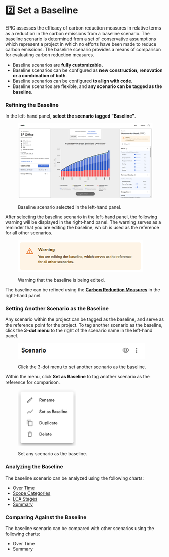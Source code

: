 # 2️⃣ Set a Baseline

EPIC assesses the efficacy of carbon reduction measures in relative terms as a reduction in the carbon emissions from a baseline scenario. The baseline scenario is determined from a set of conservative assumptions which represent a project in which no efforts have been made to reduce carbon emissions. The baseline scenario provides a means of comparison for evaluating carbon reduction measures.&#x20;

* Baseline scenarios are **fully customizable.**&#x20;
* Baseline scenarios can be configured as **new construction, renovation or a combination of both**.&#x20;
* Baseline scenarios can be configured **to align with code**.&#x20;
* Baseline scenarios are flexible, and **any scenario can be tagged as the baseline**.

### Refining the Baseline

In the left-hand panel, **select the scenario tagged "Baseline"**.

<div align="left">

<figure><img src="../../.gitbook/assets/image (16).png" alt="" width="563"><figcaption><p>Baseline scenario selected in the left-hand panel.</p></figcaption></figure>

</div>

After selecting the baseline scenario in the left-hand panel, the following warning will be displayed in the right-hand panel. The warning serves as a reminder that you are editing the baseline, which is used as the reference for all other scenarios.

<div align="left">

<figure><img src="../../.gitbook/assets/image (17).png" alt="" width="394"><figcaption><p>Warning that the baseline is being edited.</p></figcaption></figure>

</div>

The baseline can be refined using the [**Carbon Reduction Measures**](../carbon-reduction-measures/reduction-and-reuse.md) in the right-hand panel.&#x20;

### Setting Another Scenario as the Baseline

Any scenario within the project can be tagged as the baseline, and serve as the reference point for the project. To tag another scenario as the baseline, click the **3-dot menu** to the right of the scenario name in the left-hand panel.&#x20;

<div align="left">

<figure><img src="../../.gitbook/assets/image (21).png" alt="" width="399"><figcaption><p>Click the 3-dot menu to set another scenario as the baseline.</p></figcaption></figure>

</div>

Within the menu, click **Set as Baseline** to tag another scenario as the reference for comparison.

<div align="left">

<figure><img src="../../.gitbook/assets/image (20).png" alt="" width="182"><figcaption><p>Set any scenario as the baseline.</p></figcaption></figure>

</div>

### Analyzing the Baseline

The baseline scenario can be analyzed using the following charts:

* [Over Time](../carbon-reduction-measures/analyzing-scenarios.md#over-time-chart)
* [Scope Categories](../carbon-reduction-measures/analyzing-scenarios.md#scope-categories-chart)
* [LCA Stages](../carbon-reduction-measures/analyzing-scenarios.md#lca-stages-chart)
* [Summary](../carbon-reduction-measures/analyzing-scenarios.md#summary-chart)

### Comparing Against the Baseline

The baseline scenario can be compared with other scenarios using the following charts:

* Over Time
* Summary
